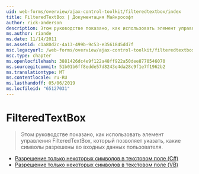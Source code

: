 ```yaml
---
uid: web-forms/overview/ajax-control-toolkit/filteredtextbox/index
title: FilteredTextBox | Документация Майкрософт
author: rick-anderson
description: Этом руководстве показано, как использовать элемент управления FilteredTextBox, который позволяет указать, какие символы разрешены во входных данных пользователя.
ms.author: riande
ms.date: 11/14/2011
ms.assetid: c1a80d2c-4a13-499b-9c53-e3561845dd7f
msc.legacyurl: /web-forms/overview/ajax-control-toolkit/filteredtextbox
msc.type: chapter
ms.openlocfilehash: 3881426dc4e9f122a48ff922a50dee8770546070
ms.sourcegitcommit: 51b01b6ff8edde57d8243e4da28c9f1e7f1962b2
ms.translationtype: MT
ms.contentlocale: ru-RU
ms.lasthandoff: 05/06/2019
ms.locfileid: "65127031"
---
```

# <a name="filteredtextbox"></a>FilteredTextBox

> Этом руководстве показано, как использовать элемент управления FilteredTextBox, который позволяет указать, какие символы разрешены во входных данных пользователя.

- [Разрешение только некоторых символов в текстовом поле (C#)](allowing-only-certain-characters-in-a-text-box-cs.md)
- [Разрешение только некоторых символов в текстовом поле (VB)](allowing-only-certain-characters-in-a-text-box-vb.md)
